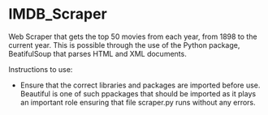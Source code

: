 # IMDB_Scraper

Web Scraper that gets the top 50 movies from each year, from 1898 to the current year.
This is possible through the use of the Python package, BeatifulSoup that parses HTML and XML documents.

Instructions to use:
- Ensure that the correct libraries and packages are imported before use. Beautiful is one of such ppackages that should be imported as it plays an important role ensuring
  that file scraper.py runs without any errors.
